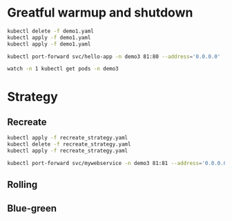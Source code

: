 # Greatful warmup and shutdown
```sh
kubectl delete -f demo1.yaml
kubectl apply -f demo1.yaml
kubectl apply -f demo1.yaml

kubectl port-forward svc/hello-app -n demo3 81:80 --address='0.0.0.0'

watch -n 1 kubectl get pods -n demo3
```

# Strategy
## Recreate
```sh
kubectl apply -f recreate_strategy.yaml
kubectl delete -f recreate_strategy.yaml
kubectl apply -f recreate_strategy.yaml

kubectl port-forward svc/mywebservice -n demo3 81:81 --address='0.0.0.0'
```
## Rolling 
## Blue-green